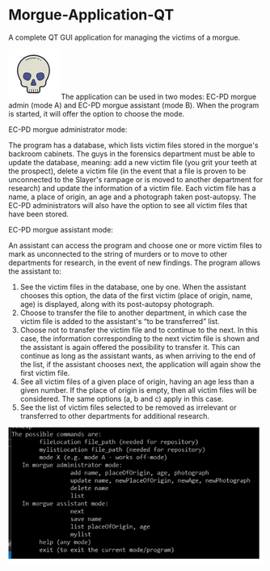 # Morgue-Application-QT 
A complete QT GUI application for managing the victims of a morgue.

![alt text](https://github.com/StefanCsPurge/Morgue-Application-QT/blob/master/happySkull.png)
The application can be used in two modes: EC-PD morgue admin (mode A) and EC-PD morgue assistant (mode B). When the program is started, it will offer the option to choose the mode.

EC-PD morgue administrator mode: 

The program has a database, which lists victim files stored in the morgue's backroom cabinets. The guys in the forensics department must be able to update the database, meaning: add a new victim file (you grit your teeth at the prospect), delete a victim file (in the event that a file is proven to be unconnected to the Slayer's rampage or is moved to another department for research) and update the information of a victim file. Each victim file has a name, a place of origin, an age and a photograph taken post-autopsy. The EC-PD administrators will also have the option to see all victim files that have been stored.

EC-PD morgue assistant mode: 

An assistant can access the program and choose one or more victim files to mark as unconnected to the string of murders or to move to other departments for research, in the event of new findings. The program allows the assistant to:

1. See the victim files in the database, one by one. When the assistant chooses this option, the data of the first victim (place of origin, name, age) is displayed, along with its post-autopsy photograph.
2. Choose to transfer the file to another department, in which case the victim file is added to the assistant's “to be transferred” list.
3. Choose not to transfer the victim file and to continue to the next. In this case, the information corresponding to the next victim file is shown and the assistant is again offered the possibility to transfer it. This can continue as long as the assistant wants, as when arriving to the end of the list, if the assistant chooses next, the application will again show the first victim file.
4. See all victim files of a given place of origin, having an age less than a given number. If the place of origin is empty, then all victim files will be considered. The same options (a, b and c) apply in this case.
5. See the list of victim files selected to be removed as irrelevant or transferred to other departments for additional research.

![alt text](https://github.com/StefanCsPurge/Morgue-Application-QT/blob/master/commands.png)
